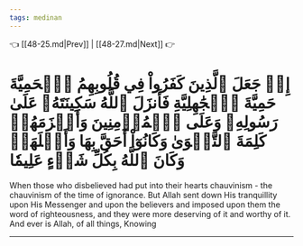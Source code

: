 ```yaml
---
tags: medinan
---
```


👈 [[48-25.md|Prev]] | [[48-27.md|Next]] 👉

# إِذۡ جَعَلَ ٱلَّذِينَ كَفَرُواْ فِي قُلُوبِهِمُ ٱلۡحَمِيَّةَ حَمِيَّةَ ٱلۡجَٰهِلِيَّةِ فَأَنزَلَ ٱللَّهُ سَكِينَتَهُۥ عَلَىٰ رَسُولِهِۦ وَعَلَى ٱلۡمُؤۡمِنِينَ وَأَلۡزَمَهُمۡ كَلِمَةَ ٱلتَّقۡوَىٰ وَكَانُوٓاْ أَحَقَّ بِهَا وَأَهۡلَهَاۚ وَكَانَ ٱللَّهُ بِكُلِّ شَيۡءٍ عَلِيمٗا

When those who disbelieved had put into their hearts chauvinism - the chauvinism of the time of ignorance. But Allah sent down His tranquillity upon His Messenger and upon the believers and imposed upon them the word of righteousness, and they were more deserving of it and worthy of it. And ever is Allah, of all things, Knowing

---

